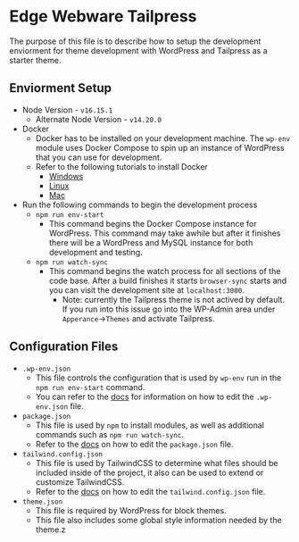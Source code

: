# Edge Webware Tailpress
The purpose of this file is to describe how to setup the development enviorment for theme development with WordPress and Tailpress as a starter theme.

## Enviorment Setup
- Node Version - `v16.15.1`
	- Alternate Node Version - `v14.20.0`
- Docker
	- Docker has to be installed on your development machine. The `wp-env` module uses Docker Compose to spin up an instance of WordPress that you can use for development.
	- Refer to the following tutorials to install Docker
		- [Windows](https://docs.docker.com/desktop/install/windows-install/ "Windows")
		- [Linux](https://docs.docker.com/desktop/install/linux-install/ "Linux")
		- [Mac](https://docs.docker.com/desktop/install/mac-install/ "Mac")
- Run the following commands to begin the development process
	- `npm run env-start`
		- This command begins the Docker Compose instance for WordPress. This command may take awhile but after it finishes there will be a WordPress and MySQL instance for both development and testing.
	- `npm run watch-sync`
		- This command begins the watch process for all sections of the code base. After a build finishes it starts `browser-sync` starts and you can visit the development site at `localhost:3000`.
			- Note: currently the Tailpress theme is not actived by default. If you run into this issue go into the WP-Admin area under `Apperance`->`Themes` and activate Tailpress.

## Configuration Files
- `.wp-env.json`
	- This file controls the configuration that is used by `wp-env` run in the `npm run env-start` command.
	- You can refer to the [docs](https://developer.wordpress.org/block-editor/reference-guides/packages/packages-env/#wp-env-json "docs") for information on how to edit the `.wp-env.json` file.
- `package.json`
	- This file is used by `npm` to install modules, as well as additional commands such as `npm run watch-sync`.
	- Refer to the [docs](https://docs.npmjs.com/cli/v6/configuring-npm/package-json "docs") on how to edit the `package.json` file.
- `tailwind.config.json` 
	- This file is used by TailwindCSS to determine what files should be included inside of the project, it also can be used to extend or customize TailwindCSS.
	- Refer to the [docs](https://tailwindcss.com/docs/configuration) on how to edit the `tailwind.config.json` file.
- `theme.json`
	- This file is required by WordPress for block themes.
	- This file also includes some global style information needed by the theme.z